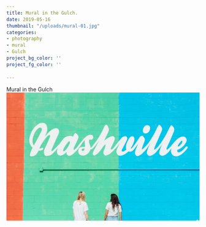 ```yaml
---
title: Mural in the Gulch.
date: 2019-05-16
thumbnail: "/uploads/mural-01.jpg"
categories:
- photography
- mural
- Gulch
project_bg_color: ''
project_fg_color: ''

---
```

Mural in the Gulch  
![Mural in the Gulch](/uploads/mural-01.jpg)